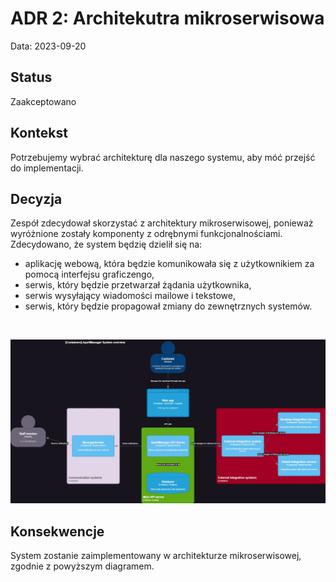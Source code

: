 # ADR 2: Architekutra mikroserwisowa

Data: 2023-09-20

## Status
Zaakceptowano

## Kontekst
Potrzebujemy wybrać architekturę dla naszego systemu, aby móć przejść do implementacji.

## Decyzja
Zespół zdecydował skorzystać z architektury mikroserwisowej, ponieważ wyróżnione zostały komponenty z odrębnymi 
funkcjonalnościami. Zdecydowano, że system będzię dzielił się na:
- aplikację webową, która będzie komunikowała się z użytkownikiem za pomocą interfejsu graficzengo,
- serwis, który będzie przetwarzał żądania użytkownika,
- serwis wysyłający wiadomości mailowe i tekstowe,
- serwis, który będzie propagował zmiany do zewnętrznych systemów.

<br>

![Diagram](../../diagrams/system_overview/ApartManager_System_overview.jpg)

## Konsekwencje
System zostanie zaimplementowany w architekturze mikroserwisowej, zgodnie z powyższym diagramem.